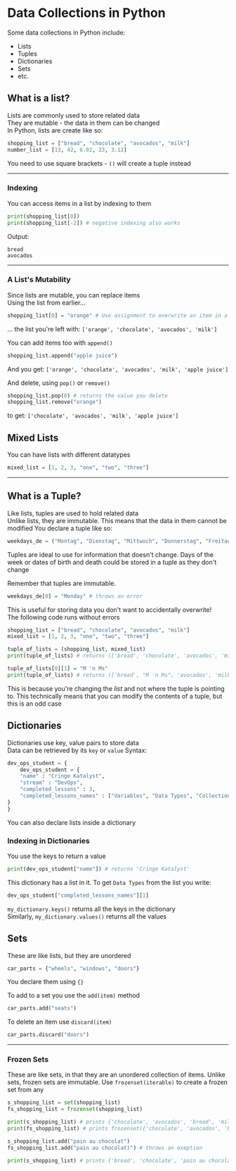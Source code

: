 # Data Collections in Python
Some data collections in Python include:
- Lists
- Tuples
- Dictionaries
- Sets
- etc.

## What is a list?
Lists are commonly used to store related data  
They are mutable - the data in them can be changed  
In Python, lists are create like so:
```python
shopping_list = ["bread", "chocolate", "avocados", "milk"]
number_list = [13, 42, 6.02, 23, 3.12]
```
You need to use square brackets - ``()`` will create a tuple instead  

---
### Indexing
You can access items in a list by indexing to them

```python
print(shopping_list[0])
print(shopping_list[-2]) # negative indexing also works
```
Output:
```
bread
avocados
```
---
### A List's Mutability
Since lists are mutable, you can replace items  
Using the list from earlier...
```python
shopping_list[0] = "orange" # Use assignment to overwrite an item in a list
```
... the list you're left with: ``
['orange', 'chocolate', 'avocados', 'milk']
``

You can add items too with ``append()``
```python
shopping_list.append("apple juice")
```
And you get: ``['orange', 'chocolate', 'avocados', 'milk', 'apple juice']``

And delete, using ``pop()`` or ``remove()``
```python
shopping_list.pop(0) # returns the value you delete
shopping_list.remove("orange")
```
to get: ``['chocolate', 'avocados', 'milk', 'apple juice']``

## Mixed Lists
You can have lists with different datatypes
```python
mixed_list = [1, 2, 3, "one", "two", "three"]
```
---
## What is a Tuple?
Like lists, tuples are used to hold related data  
Unlike lists, they are immutable. This means that the data in them cannot be modified
You declare a tuple like so:
```python
weekdays_de = ("Montag", "Dienstag", "Mittwoch", "Donnerstag", "Freitag")
```
Tuples are ideal to use for information that doesn't change. Days of the week or dates of birth and death could be stored in a tuple as they don't change  

Remember that tuples are immutable.
```python
weekdays_de[0] = "Monday" # throws an error
```

This is useful for storing data you don't want to accidentally overwrite!  
The following code runs without errors
```python
shopping_list = ["bread", "chocolate", "avocados", "milk"]
mixed_list = [1, 2, 3, "one", "two", "three"]

tuple_of_lists = (shopping_list, mixed_list)
print(tuple_of_lists) # returns (['bread', 'chocolate', 'avocados', 'milk'], [1, 2, 3, 'one', 'two', 'three'])

tuple_of_lists[0][1] = "M 'n Ms"
print(tuple_of_lists) # returns (['bread', "M 'n Ms", 'avocados', 'milk'], [1, 2, 3, 'one', 'two', 'three'])
```
This is because you're changing the *list* and not where the tuple is pointing to. This technically means that you can modify the contents of a tuple, but this is an odd case

## Dictionaries
Dictionaries use key, value pairs to store data  
Data can be retrieved by its ``key`` or ``value``
Syntax:
```python
dev_ops_student = {
    dev_ops_student = {
    "name" : "Cringe Katalyst",
    "stream" : "DevOps",
    "completed_lessons" : 3,
    "completed_lessons_names" : ["Variables", "Data Types", "Collections"]
}
}
```

You can also declare lists inside a dictionary

### Indexing in Dictionaries
You use the keys to return a value
```python
print(dev_ops_student["name"]) # returns 'Cringe Katalyst'
```

This dictionary has a list in it. To get ``Data Types`` from the list you write:
```python
dev_ops_student["completed_lessons_names"][1]
```

``my_dictionary.keys()`` returns all the keys in the dictionary  
Similarly, ``my_dictionary.values()`` returns all the values

## Sets
These are like lists, but they are unordered
```python
car_parts = {"wheels", "windows", "doors"}
```
You declare them using ``{}``  

To add to a set you use the ``add(item)`` method
```python
car_parts.add("seats")
```
To delete an item use ``discard(item)``
```python
car_parts.discard("doors")
```
---
### Frozen Sets
These are like sets, in that they are an unordered collection of items. Unlike sets, frozen sets are immutable.
Use ``frozenset(iterable)`` to create a frozen set from any

```python
s_shopping_list = set(shopping_list)
fs_shopping_list = frozenset(shopping_list)

print(s_shopping_list) # prints {'chocolate', 'avocados', 'bread', 'milk'} as that's the order the original list is in
print(fs_shopping_list) # prints frozenset({'chocolate', 'avocados', 'bread', 'milk'})

s_shopping_list.add("pain au chocolat") 
fs_shopping_list.add("pain au chocolat)") # throws an exeption

print(s_shopping_list) # prints {'bread', 'chocolate', 'pain au chocolat', 'avocados', 'milk'} in any order
```